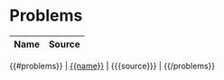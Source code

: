 Problems
========

| Name | Source |
| ---- | ------ |
{{#problems}}
| [{{name}}]({{{solution}}}) | {{{source}}} |
{{/problems}}
